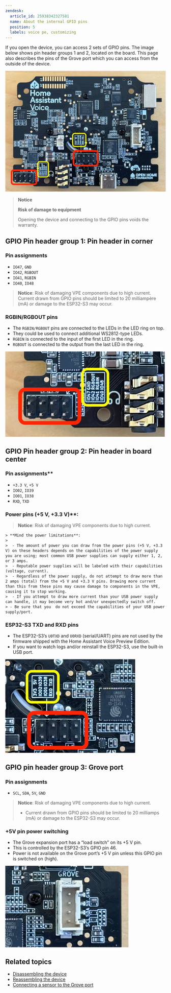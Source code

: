 ```yaml
---
zendesk:
  article_id: 25938342327581
  name: About the internal GPIO pins
  position: 5
  labels: voice pe, customizing
---
```


If you open the device, you can access 2 sets of GPIO pins. The image below shows pin header groups 1 and 2, located on the board. This page also describes the pins of the Grove port which you can access from the outside of the device.

 ![Image showing location of pin header groups 1 and 2 on the board](/static/img/voice-pe/voice_pe_internal_pin_headers.jpg)

>**Notice**
>
>**Risk of damage to equipment**
>
>Opening the device and connecting to the GPIO pins voids the warranty.

## GPIO Pin header group 1: Pin header in corner

### Pin assignments

- `IO47`, `GND`
- `IO42`, `RGBOUT`
- `IO41`, `RGBIN`
- `IO40`, `IO48`

> **Notice**: Risk of damaging VPE components due to high current.
> Current drawn from GPIO pins should be limited to 20 milliampère (mA) or damage to the ESP32-S3 may occur.

### RGBIN/RGBOUT pins

- The `RGBIN/RGBOUT` pins are connected to the LEDs in the LED ring on top.
- They could be used to connect additional WS2812-type LEDs.
- `RGBIN` is connected to the input of the first LED in the ring.
- `RGBOUT` is connected to the output from the last LED in the ring.

 ![Image showing location of pin header group 1 on board](/static/img/voice-pe/voice_pe_internal_pin_group_01.jpg)

## GPIO Pin header group 2: Pin header in board center

### Pin assignments**

- `+3.3 V`, `+5 V`
- `IO02`, `IO39`
- `IO01`, `IO38`
- `RXD`, `TXD`

### Power pins (+5 V, +3.3 V)**:

  > **Notice**: Risk of damaging VPE components due to high current.
  >
    > **Mind the power limitations**:
    >
    >  - The amount of power you can draw from the power pins (+5 V, +3.3 V) on these headers depends on the capabilities of the power supply you are using; most common USB power supplies can supply either 1, 2, or 3 amps.
    >  - Reputable power supplies will be labeled with their capabilities (voltage, current).
    >  - Regardless of the power supply, do not attempt to draw more than 2 amps (total) from the +5 V and +3.3 V pins. Drawing more current than this from these pins may cause damage to components in the VPE, causing it to stop working.
    >  - If you attempt to draw more current than your USB power supply can handle, it may become very hot and/or unexpectedly switch off.
    > - Be sure that you  do not exceed the capabilities of your USB power supply/port.

### ESP32-S3 TXD and RXD pins

- The ESP32-S3’s `U0TXD` and `U0RXD` (serial/UART) pins are not used by the firmware shipped with the Home Assistant Voice Preview Edition.
- If you want to watch logs and/or reinstall the ESP32-S3, use the built-in USB port.

 ![Image showing location of pin header group 2 in the center of the board](/static/img/voice-pe/voice_pe_internal_pin_group_02_center.jpg)

## GPIO pin header group 3: Grove port

### Pin assignments

- `SCL`, `SDA`, `5V`, `GND`

> **Notice**: Risk of damaging VPE components due to high current.
>
>  - Current drawn from GPIO pins should be limited to 20 milliamps (mA) or damage to the ESP32-S3 may occur.

### +5V pin power switching

- The Grove expansion port has a “load switch” on its +5 V pin.
- This is controlled by the ESP32-S3’s GPIO pin 46.
- Power is not available on the Grove port’s +5 V pin unless this GPIO pin is switched on (high).

 ![Image showing location of the Grove port](/static/img/voice-pe/voice_pe_internal_pin_group_03_grove_port.jpg)

## Related topics

- [Disassembling the device](/hc/en-us/articles/25938306296605)
- [Reassembling the device](/hc/en-us/articles/25938314528285)
- [Connecting a sensor to the Grove port](/hc/en-us/articles/25938314528285)
